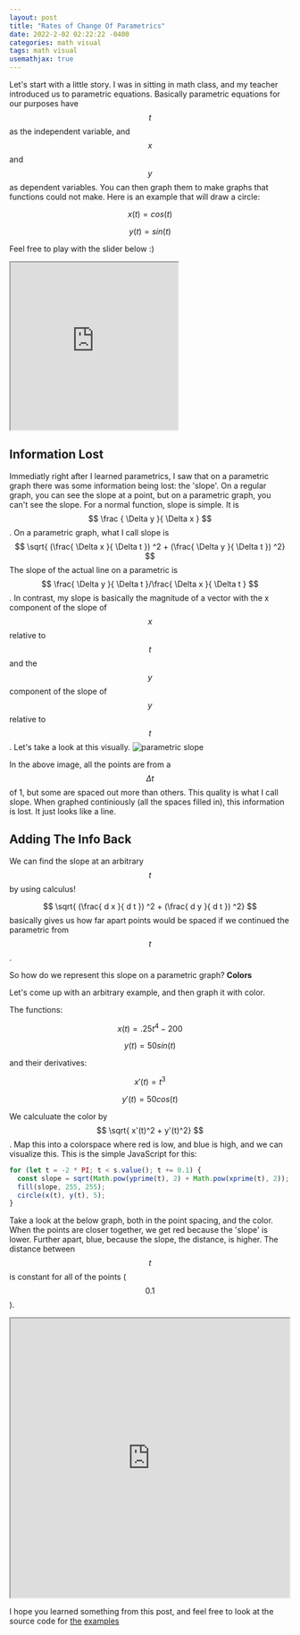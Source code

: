 ```yaml
---
layout: post
title: "Rates of Change Of Parametrics"
date: 2022-2-02 02:22:22 -0400
categories: math visual
tags: math visual
usemathjax: true
---
```


Let's start with a little story. I was in sitting in math class, and my teacher introduced us to parametric equations. Basically parametric equations for our purposes have $$ t $$ as the independent variable, and $$ x $$ and $$ y $$ as dependent variables. You can then graph them to make graphs that functions could not make. Here is an example that will draw a circle:

$$ x(t) = cos(t) $$ 

$$ y(t) = sin(t) $$

Feel free to play with the slider below :)

<iframe height="300" src="https://editor.p5js.org/g-w1/full/XJKtJ3P_e"></iframe>

## Information Lost

Immediatly right after I learned parametrics, I saw that on a parametric graph there was some information being lost: the 'slope'.
On a regular graph, you can see the slope at a point, but on a parametric graph, you can't see the slope. For a normal function, slope is simple. It is $$ \frac { \Delta y }{ \Delta x } $$. On a parametric graph, what I call slope is $$ \sqrt{ (\frac{ \Delta x }{ \Delta t }) ^2 + (\frac{ \Delta y }{ \Delta t }) ^2} $$ The slope of the actual line on a parametric is $$ \frac{ \Delta y }{ \Delta t }/\frac{ \Delta x }{ \Delta t } $$. In contrast, my slope is basically the magnitude of a vector with the x component of the slope of $$ x $$ relative to $$ t $$ and the $$ y $$ component of the slope of $$ y $$ relative to $$ t $$. Let's take a look at this visually.
![parametric slope](/blog/assets/para-slope.png)

In the above image, all the points are from a $$ \Delta t $$ of 1, but some are spaced out more than others. This quality is what I call slope. When graphed continiously (all the spaces filled in), this information is lost. It just looks like a line.

## Adding The Info Back

We can find the slope at an arbitrary $$ t $$ by using calculus! 

$$ \sqrt{ (\frac{ d x }{ d t }) ^2 + (\frac{ d y }{ d t }) ^2} $$ basically gives us how far apart points would be spaced if we continued the parametric from $$ t $$.

So how do we represent this slope on a parametric graph? **Colors**

Let's come up with an arbitrary example, and then graph it with color.

The functions:

$$ x(t) = .25t^4 - 200 $$

$$ y(t) = 50sin(t) $$

and their derivatives:

$$ x'(t) = t^3 $$

$$ y'(t) = 50cos(t) $$

We calculuate the color by $$ \sqrt{ x'(t)^2 + y'(t)^2} $$. Map this into a colorspace where red is low, and blue is high, and we can visualize this.
This is the simple JavaScript for this:
```js
for (let t = -2 * PI; t < s.value(); t += 0.1) {
  const slope = sqrt(Math.pow(yprime(t), 2) + Math.pow(xprime(t), 2));
  fill(slope, 255, 255);
  circle(x(t), y(t), 5);
}
```

Take a look at the below graph, both in the point spacing, and the color. When the points are closer together, we get red because the 'slope' is lower. Further apart, blue, because the slope, the distance, is higher. The distance between $$ t $$ is constant for all of the points ($$ 0.1 $$).


<iframe width="500" height="500" src="https://editor.p5js.org/g-w1/full/dtphzanzC"></iframe>

I hope you learned something from this post, and feel free to look at the source code for [the](https://editor.p5js.org/g-w1/sketches/XJKtJ3P_e) [examples](https://editor.p5js.org/g-w1/sketches/dtphzanzC)
